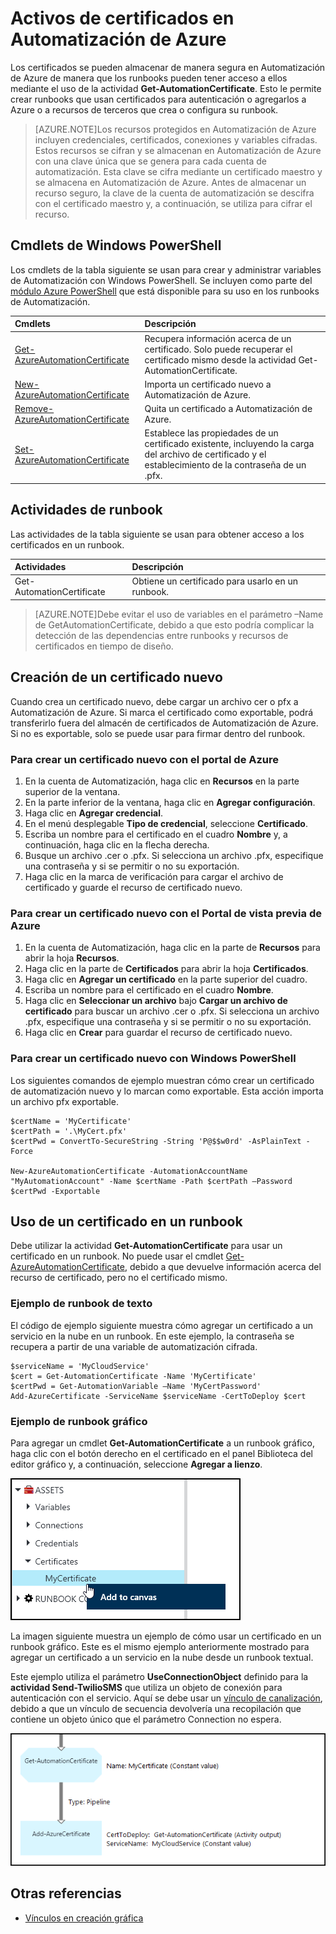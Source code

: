 <properties 
   pageTitle="Activos de certificados en Automatización de Azure"
   description="Los certificados se pueden almacenar de manera segura en Automatización de Azure, de manera tal que los runbooks pueden tener acceso a ellos para realizar la autenticación respecto de Azure y recursos de terceros. Este artículo explica los detalles de los certificados y cómo trabajar con ellos en la creación de textos y de gráficos."
   services="automation"
   documentationCenter=""
   authors="bwren"
   manager="stevenka"
   editor="tysonn" />
<tags 
   ms.service="automation"
   ms.devlang="na"
   ms.topic="article"
   ms.tgt_pltfrm="na"
   ms.workload="infrastructure-services"
   ms.date="06/14/2015"
   ms.author="bwren" />

# Activos de certificados en Automatización de Azure

Los certificados se pueden almacenar de manera segura en Automatización de Azure de manera que los runbooks pueden tener acceso a ellos mediante el uso de la actividad **Get-AutomationCertificate**. Esto le permite crear runbooks que usan certificados para autenticación o agregarlos a Azure o a recursos de terceros que crea o configura su runbook.

>[AZURE.NOTE]Los recursos protegidos en Automatización de Azure incluyen credenciales, certificados, conexiones y variables cifradas. Estos recursos se cifran y se almacenan en Automatización de Azure con una clave única que se genera para cada cuenta de automatización. Esta clave se cifra mediante un certificado maestro y se almacena en Automatización de Azure. Antes de almacenar un recurso seguro, la clave de la cuenta de automatización se descifra con el certificado maestro y, a continuación, se utiliza para cifrar el recurso.

## Cmdlets de Windows PowerShell

Los cmdlets de la tabla siguiente se usan para crear y administrar variables de Automatización con Windows PowerShell. Se incluyen como parte del [módulo Azure PowerShell](../powershell-install-configure.md) que está disponible para su uso en los runbooks de Automatización.

|Cmdlets|Descripción|
|:---|:---|
|[Get-AzureAutomationCertificate](http://msdn.microsoft.com/library/dn913765.aspx)|Recupera información acerca de un certificado. Solo puede recuperar el certificado mismo desde la actividad Get-AutomationCertificate.|
|[New- AzureAutomationCertificate](http://msdn.microsoft.com/library/dn913764.aspx)|Importa un certificado nuevo a Automatización de Azure.|
|[Remove- AzureAutomationCertificate](http://msdn.microsoft.com/library/dn913773.aspx)|Quita un certificado a Automatización de Azure.|
|[Set- AzureAutomationCertificate](http://msdn.microsoft.com/library/dn913763.aspx)|Establece las propiedades de un certificado existente, incluyendo la carga del archivo de certificado y el establecimiento de la contraseña de un .pfx.|

## Actividades de runbook

Las actividades de la tabla siguiente se usan para obtener acceso a los certificados en un runbook.

|Actividades|Descripción|
|:---|:---|
|Get-AutomationCertificate|Obtiene un certificado para usarlo en un runbook.|

>[AZURE.NOTE]Debe evitar el uso de variables en el parámetro –Name de GetAutomationCertificate, debido a que esto podría complicar la detección de las dependencias entre runbooks y recursos de certificados en tiempo de diseño.

## Creación de un certificado nuevo

Cuando crea un certificado nuevo, debe cargar un archivo cer o pfx a Automatización de Azure. Si marca el certificado como exportable, podrá transferirlo fuera del almacén de certificados de Automatización de Azure. Si no es exportable, solo se puede usar para firmar dentro del runbook.

### Para crear un certificado nuevo con el portal de Azure

1. En la cuenta de Automatización, haga clic en **Recursos** en la parte superior de la ventana.
1. En la parte inferior de la ventana, haga clic en **Agregar configuración**.
1. Haga clic en **Agregar credencial**.
2. En el menú desplegable **Tipo de credencial**, seleccione **Certificado**.
3. Escriba un nombre para el certificado en el cuadro **Nombre** y, a continuación, haga clic en la flecha derecha.
4. Busque un archivo .cer o .pfx. Si selecciona un archivo .pfx, especifique una contraseña y si se permitir o no su exportación.
1. Haga clic en la marca de verificación para cargar el archivo de certificado y guarde el recurso de certificado nuevo.


### Para crear un certificado nuevo con el Portal de vista previa de Azure

1. En la cuenta de Automatización, haga clic en la parte de **Recursos** para abrir la hoja **Recursos**.
1. Haga clic en la parte de **Certificados** para abrir la hoja **Certificados**.
1. Haga clic en **Agregar un certificado** en la parte superior del cuadro.
2. Escriba un nombre para el certificado en el cuadro **Nombre**.
2. Haga clic en **Seleccionar un archivo** bajo **Cargar un archivo de certificado** para buscar un archivo .cer o .pfx. Si selecciona un archivo .pfx, especifique una contraseña y si se permitir o no su exportación.
1. Haga clic en **Crear** para guardar el recurso de certificado nuevo.


### Para crear un certificado nuevo con Windows PowerShell

Los siguientes comandos de ejemplo muestran cómo crear un certificado de automatización nuevo y lo marcan como exportable. Esta acción importa un archivo pfx exportable.

	$certName = 'MyCertificate'
	$certPath = '.\MyCert.pfx'
	$certPwd = ConvertTo-SecureString -String 'P@$$w0rd' -AsPlainText -Force
	
	New-AzureAutomationCertificate -AutomationAccountName "MyAutomationAccount" -Name $certName -Path $certPath –Password $certPwd -Exportable

## Uso de un certificado en un runbook

Debe utilizar la actividad **Get-AutomationCertificate** para usar un certificado en un runbook. No puede usar el cmdlet [Get-AzureAutomationCertificate](http://msdn.microsoft.com/library/dn913765.aspx), debido a que devuelve información acerca del recurso de certificado, pero no el certificado mismo.

### Ejemplo de runbook de texto

El código de ejemplo siguiente muestra cómo agregar un certificado a un servicio en la nube en un runbook. En este ejemplo, la contraseña se recupera a partir de una variable de automatización cifrada.

	$serviceName = 'MyCloudService'
	$cert = Get-AutomationCertificate -Name 'MyCertificate'
	$certPwd = Get-AutomationVariable –Name 'MyCertPassword'
	Add-AzureCertificate -ServiceName $serviceName -CertToDeploy $cert

### Ejemplo de runbook gráfico

Para agregar un cmdlet **Get-AutomationCertificate** a un runbook gráfico, haga clic con el botón derecho en el certificado en el panel Biblioteca del editor gráfico y, a continuación, seleccione **Agregar a lienzo**.

![](media/automation-certificates/certificate-add-canvas.png)

La imagen siguiente muestra un ejemplo de cómo usar un certificado en un runbook gráfico. Este es el mismo ejemplo anteriormente mostrado para agregar un certificado a un servicio en la nube desde un runbook textual.

Este ejemplo utiliza el parámetro **UseConnectionObject** definido para la **actividad Send-TwilioSMS** que utiliza un objeto de conexión para autenticación con el servicio. Aquí se debe usar un [vínculo de canalización](automation-graphical-authoring-intro.md#links-and-workflow), debido a que un vínculo de secuencia devolvería una recopilación que contiene un objeto único que el parámetro Connection no espera.

![](media/automation-certificates/add-certificate.png)


## Otras referencias

- [Vínculos en creación gráfica](automation-graphical-authoring-intro.md#links-and-workflow) 

<!---HONumber=August15_HO6-->